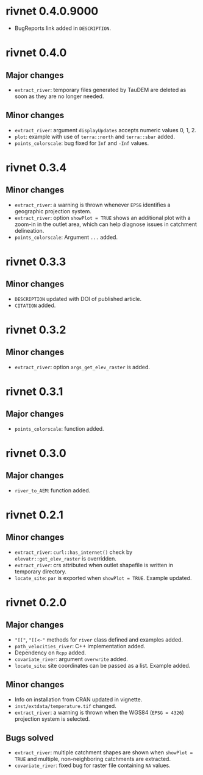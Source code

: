 # rivnet 0.4.0.9000

- BugReports link added in `DESCRIPTION`.

# rivnet 0.4.0

## Major changes

- `extract_river`: temporary files generated by TauDEM are deleted as soon as they are no longer 
needed.

## Minor changes

- `extract_river`: argument `displayUpdates` accepts numeric values 0, 1, 2.
- `plot`: example with use of `terra::north` and `terra::sbar` added.
- `points_colorscale`: bug fixed for `Inf` and `-Inf` values.

# rivnet 0.3.4

## Minor changes

- `extract_river`: a warning is thrown whenever `EPSG` identifies a geographic projection system.
- `extract_river`: option `showPlot = TRUE` shows an additional plot with a zoom-in in the outlet 
area, which can help diagnose issues in catchment delineation.
- `points_colorscale`: Argument `...` added.

# rivnet 0.3.3

## Minor changes

- `DESCRIPTION` updated with DOI of published article.
- `CITATION` added. 

# rivnet 0.3.2

## Minor changes

- `extract_river`: option `args_get_elev_raster` is added.

# rivnet 0.3.1

## Major changes

- `points_colorscale`: function added.

# rivnet 0.3.0

## Major changes

- `river_to_AEM`: function added.

# rivnet 0.2.1

## Minor changes

- `extract_river`: `curl::has_internet()` check by `elevatr::get_elev_raster` is overridden.
- `extract_river`: crs attributed when outlet shapefile is written in temporary directory.
- `locate_site`: `par` is exported when `showPlot = TRUE`. Example updated.

# rivnet 0.2.0

## Major changes

- `"[["`, `"[[<-"` methods for `river` class defined and examples added. 
- `path_velocities_river`: C++ implementation added.
- Dependency on `Rcpp` added.
- `covariate_river`: argument `overwrite` added.
- `locate_site`: site coordinates can be passed as a list. Example added.

## Minor changes

- Info on installation from CRAN updated in vignette.
- `inst/extdata/temperature.tif` changed.
- `extract_river`: a warning is thrown when the WGS84 (`EPSG = 4326`) projection system is selected.

## Bugs solved

- `extract_river`: multiple catchment shapes are shown when `showPlot = TRUE` 
and multiple, non-neighboring catchments are extracted.
- `covariate_river`: fixed bug for raster file containing `NA` values.
